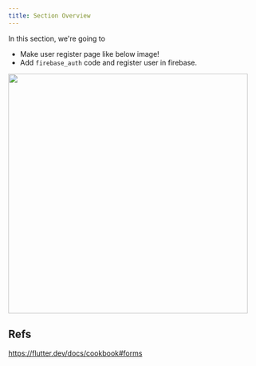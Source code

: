 ```yaml
---
title: Section Overview
---
```


In this section, we're going to

- Make user register page like below image!
- Add `firebase_auth` code and register user in firebase.

<img src="https://coderhackers-1304676641.cos.ap-tokyo.myqcloud.com/flutter_firebase_firestore_crud2a/Screen%20Shot%202020-02-11%20at%2022.56.17.png" height="480" />  
  

## Refs
https://flutter.dev/docs/cookbook#forms